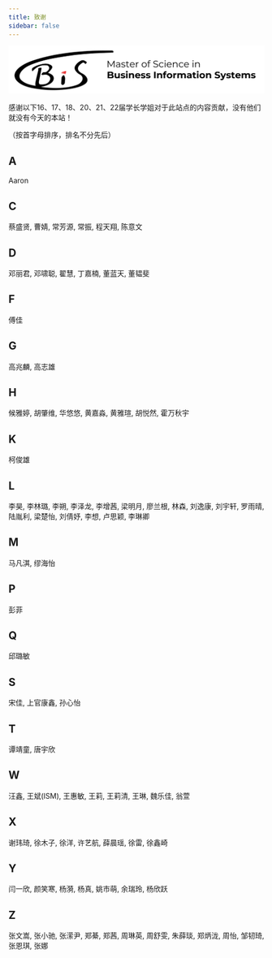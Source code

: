 ```yaml
---
title: 致谢
sidebar: false
---
```

![Master of Science in Business Information Systems](/BISlogo.jpg)

感谢以下16、17、18、20、21、22届学长学姐对于此站点的内容贡献，没有他们就没有今天的本站！

（按首字母排序，排名不分先后）

## A

Aaron

## C

蔡盛贤, 曹婧, 常芳源, 常振, 程天翔, 陈意文

## D

邓丽君, 邓啸聪, 翟慧, 丁嘉楠, 董蓝天, 董韫斐

## F

傅佳

## G

高兆麟, 高志雄

## H

候雅婷, 胡肇维, 华悠悠, 黄嘉淼, 黄雅瑄, 胡悦然, 霍万秋宇

## K

柯俊雄

## L

李昊, 李林璐, 李朔, 李泽龙, 李增茜, 梁明月, 廖兰根, 林森, 刘逸康, 刘宇轩, 罗雨晴, 陆胤利, 梁楚怡, 刘倩妤, 李想, 卢思颖, 李琳卿

## M

马凡淇, 缪海怡

## P

彭菲

## Q

邱璐敏

## S

宋佳, 上官康鑫, 孙心怡

## T

谭靖童, 唐宇欣

## W

汪鑫, 王斌(ISM), 王惠敏, 王莉, 王莉清, 王琳, 魏乐佳, 翁萱

## X

谢玮琦, 徐木子, 徐洋, 许艺航, 薛晨瑶, 徐雷, 徐鑫崎

## Y

闫一欣, 颜笑寒, 杨漪, 杨真, 姚市萌, 余瑞玲, 杨欣跃

## Z

张文嵩, 张小驰, 张潆尹, 郑綦, 郑茜, 周琳英, 周舒雯, 朱薛琰, 郑炳泷, 周怡, 邹韧琦, 张恩琪, 张娜
